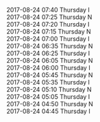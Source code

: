 2017-08-24 07:40 Thursday  I  
2017-08-24 07:25 Thursday  N  
2017-08-24 07:20 Thursday  I  
2017-08-24 07:15 Thursday  N  
2017-08-24 07:00 Thursday  I  
2017-08-24 06:35 Thursday  N  
2017-08-24 06:25 Thursday  I  
2017-08-24 06:05 Thursday  N  
2017-08-24 06:00 Thursday  I  
2017-08-24 05:45 Thursday  N  
2017-08-24 05:35 Thursday  I  
2017-08-24 05:10 Thursday  N  
2017-08-24 05:05 Thursday  I  
2017-08-24 04:50 Thursday  N  
2017-08-24 04:45 Thursday  I  
